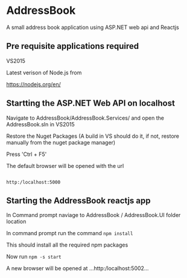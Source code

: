 # AddressBook
A small address book application using ASP.NET web api and Reactjs

## Pre requisite applications required

VS2015

Latest verison of Node.js from 
 
 https://nodejs.org/en/
 

## Startting the ASP.NET Web API on localhost
 Navigate to AddressBook/AddressBook.Services/ and open the AddressBook.sln in VS2015
 
 Restore the Nuget Packages (A build in VS should do it, if not, restore manually from the nuget package manager)
 
 Press 'Ctrl + F5'
 
 The default browser will be opened with the url 
 ```
 
 http:/localhost:5000
 ```

## Starting the AddressBook reactjs app
 In Command prompt naviage to AddressBook / AddressBook.UI folder location
 
 In command prompt run the command 
 ```npm install```
 
 This should install all the required npm packages 

 Now run 
 ```npm -s start```

A new browser will be opened at ...http:/localhost:5002...
